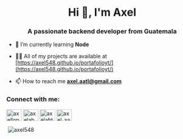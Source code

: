 <h1 align="center">Hi 👋, I'm Axel</h1>
<h3 align="center">A passionate backend developer from Guatemala</h3>

- 🌱 I’m currently learning **Node**

- 👨‍💻 All of my projects are available at [https://axel548.github.io/portafolioyt/](https://axel548.github.io/portafolioyt/)

- 📫 How to reach me **axel.aatl@gmail.com**

<h3 align="left">Connect with me:</h3>
<p align="left">
<a href="https://linkedin.com/in/axellopez4577" target="blank"><img align="center" src="https://raw.githubusercontent.com/rahuldkjain/github-profile-readme-generator/master/src/images/icons/Social/linked-in-alt.svg" alt="axellopez4577" height="30" width="40" /></a>
<a href="https://fb.com/axelabel.tuchezlopez" target="blank"><img align="center" src="https://raw.githubusercontent.com/rahuldkjain/github-profile-readme-generator/master/src/images/icons/Social/facebook.svg" alt="axelabel.tuchezlopez" height="30" width="40" /></a>
<a href="https://www.behance.net/axelabtuchez" target="blank"><img align="center" src="https://raw.githubusercontent.com/rahuldkjain/github-profile-readme-generator/master/src/images/icons/Social/behance.svg" alt="axelabtuchez" height="30" width="40" /></a>
<a href="https://www.hackerrank.com/axel_aatl" target="blank"><img align="center" src="https://raw.githubusercontent.com/rahuldkjain/github-profile-readme-generator/master/src/images/icons/Social/hackerrank.svg" alt="axel_aatl" height="30" width="40" /></a>
</p>



<p>&nbsp;<img align="center" src="https://github-readme-stats.vercel.app/api?username=axel548&show_icons=true&locale=en&theme=radical" alt="axel548" /></p>



